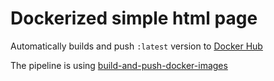 # Dockerized simple html page

Automatically builds and push ``:latest`` version to [Docker Hub](https://hub.docker.com/repository/docker/tonci123/simple-html)

The pipeline is using [build-and-push-docker-images](https://github.com/marketplace/actions/build-and-push-docker-images)